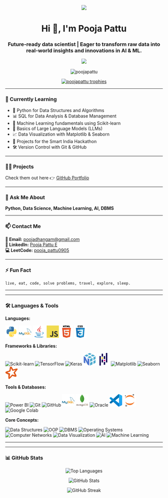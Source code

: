 <!-- Banner -->
<p align="center">
  <img src="https://tse4.mm.bing.net/th?id=OIP.eki6iBo-DjwF3L7g6ZHigAHaC0&pid=Api&P=0&h=180" />
</p>

<h1 align="center">Hi 👋, I'm Pooja Pattu</h1>
<h3 align="center">Future-ready data scientist | Eager to transform raw data into real-world insights and innovations in AI & ML.</h3>

<p align="center">
  <img src="https://user-images.githubusercontent.com/74038190/212747903-e9bdf048-2dc8-41f9-b973-0e72ff07bfba.gif" width="400">
</p>

<p align="center">
  <img src="https://komarev.com/ghpvc/?username=poojapattu&label=Profile%20views&color=0e75b6&style=flat" alt="poojapattu" />
</p>

<p align="center">
  <a href="https://github.com/ryo-ma/github-profile-trophy">
    <img src="https://github-profile-trophy.vercel.app/?username=poojapattu" alt="poojapattu trophies" />
  </a>
</p>

---

### 🌱 Currently Learning

- 🐍 Python for Data Structures and Algorithms  
- 📊 SQL for Data Analysis & Database Management  
- 🤖 Machine Learning fundamentals using Scikit-learn  
- 🧠 Basics of Large Language Models (LLMs)  
- 📈 Data Visualization with Matplotlib & Seaborn  
- 🧪 Projects for the Smart India Hackathon  
- 🛠️ Version Control with Git & GitHub  

---

### 👨‍💻 Projects
Check them out here 👉 [GitHub Portfolio](https://github.com/Poojapattu/Poojapattu)

---

### 💬 Ask Me About
**Python, Data Science, Machine Learning, AI, DBMS**

---

### 📫 Contact Me
**📧 Email:** poojadhangam@gmail.com  
**🔗 LinkedIn:** [Pooja Pattu E](https://linkedin.com/in/poojapattue)  
**💻 LeetCode:** [pooja_pattu0905](https://leetcode.com/pooja_pattu0905)

---

### ⚡ Fun Fact
`live, eat, code, solve problems, travel, explore, sleep.`

---

---

### 🛠️ Languages & Tools

**Languages:**  
<p align="left">
  <img src="https://raw.githubusercontent.com/devicons/devicon/master/icons/python/python-original.svg" alt="Python" width="40" height="40"/>
  <img src="https://raw.githubusercontent.com/devicons/devicon/master/icons/mysql/mysql-original-wordmark.svg" alt="SQL" width="40" height="40"/>
  <img src="https://raw.githubusercontent.com/devicons/devicon/master/icons/java/java-original.svg" alt="Java" width="40" height="40"/>
  <img src="https://raw.githubusercontent.com/devicons/devicon/master/icons/javascript/javascript-original.svg" alt="JavaScript" width="40" height="40"/>
  <img src="https://raw.githubusercontent.com/devicons/devicon/master/icons/html5/html5-original-wordmark.svg" alt="HTML" width="40" height="40"/>
  <img src="https://raw.githubusercontent.com/devicons/devicon/master/icons/css3/css3-original-wordmark.svg" alt="CSS" width="40" height="40"/>
</p>

**Frameworks & Libraries:**  
<p align="left">
  <img src="https://raw.githubusercontent.com/devicons/devicon/master/icons/scikit-learn/scikit-learn-original.svg" alt="Scikit-learn" width="40" height="40"/>
  <img src="https://www.vectorlogo.zone/logos/tensorflow/tensorflow-icon.svg" alt="TensorFlow" width="40" height="40"/>
  <img src="https://upload.wikimedia.org/wikipedia/commons/a/ae/Keras_logo.svg" alt="Keras" width="40" height="40"/>
  <img src="https://raw.githubusercontent.com/devicons/devicon/master/icons/numpy/numpy-original.svg" alt="NumPy" width="40" height="40"/>
  <img src="https://raw.githubusercontent.com/devicons/devicon/master/icons/pandas/pandas-original.svg" alt="Pandas" width="40" height="40"/>
  <img src="https://matplotlib.org/3.1.1/_static/logo2_compressed.svg" alt="Matplotlib" width="40" height="40"/>
  <img src="https://seaborn.pydata.org/_static/logo-wide-lightbg.svg" alt="Seaborn" width="40" height="40"/>
  <img src="https://raw.githubusercontent.com/devicons/devicon/master/icons/apachespark/apachespark-original.svg" alt="PySpark" width="40" height="40"/>
</p>

**Tools & Databases:**  
<p align="left">
  <img src="https://cdn.jsdelivr.net/gh/devicons/devicon/icons/powerbi/powerbi-original.svg" alt="Power BI" width="40" height="40"/>
  <img src="https://git-scm.com/images/logos/downloads/Git-Icon-1788C.svg" alt="Git" width="40" height="40"/>
  <img src="https://github.githubassets.com/images/modules/logos_page/GitHub-Mark.png" alt="GitHub" width="40" height="40"/>
  <img src="https://raw.githubusercontent.com/devicons/devicon/master/icons/mysql/mysql-original-wordmark.svg" alt="MySQL" width="40" height="40"/>
  <img src="https://raw.githubusercontent.com/devicons/devicon/master/icons/mongodb/mongodb-original-wordmark.svg" alt="MongoDB" width="40" height="40"/>
  <img src="https://www.vectorlogo.zone/logos/oracle/oracle-icon.svg" alt="Oracle" width="40" height="40"/>
  <img src="https://raw.githubusercontent.com/devicons/devicon/master/icons/vscode/vscode-original.svg" alt="VS Code" width="40" height="40"/>
  <img src="https://raw.githubusercontent.com/devicons/devicon/master/icons/jupyter/jupyter-original.svg" alt="Jupyter Notebook" width="40" height="40"/>
  <img src="https://colab.research.google.com/img/colab_favicon_256px.png" alt="Google Colab" width="40" height="40"/>
</p>

**Core Concepts:**  
<p align="left">
  <img src="https://img.icons8.com/external-flat-juicy-fish/344/external-data-structures-algorithms-flat-flat-juicy-fish.png" alt="Data Structures" width="40" height="40"/>
  <img src="https://img.icons8.com/color/48/000000/oop.png" alt="OOP" width="40" height="40"/>
  <img src="https://img.icons8.com/fluency/48/000000/database.png" alt="DBMS" width="40" height="40"/>
  <img src="https://img.icons8.com/color/48/000000/linux--v1.png" alt="Operating Systems" width="40" height="40"/>
  <img src="https://img.icons8.com/external-itim2101-flat-itim2101/64/external-computer-network-network-technology-itim2101-flat-itim2101.png" alt="Computer Networks" width="40" height="40"/>
  <img src="https://img.icons8.com/fluency/48/000000/combo-chart.png" alt="Data Visualization" width="40" height="40"/>
  <img src="https://img.icons8.com/fluency/48/artificial-intelligence.png" alt="AI" width="40" height="40"/>
  <img src="https://img.icons8.com/fluency/48/machine-learning.png" alt="Machine Learning" width="40" height="40"/>
</p>

---



---

### 📊 GitHub Stats

<p align="center">
  <img src="https://github-readme-stats.vercel.app/api/top-langs?username=poojapattu&show_icons=true&locale=en&layout=compact" alt="Top Languages" />
</p>

<p align="center">
  <img src="https://github-readme-stats.vercel.app/api?username=poojapattu&show_icons=true&locale=en" alt="GitHub Stats" />
</p>

<p align="center">
  <img src="https://github-readme-streak-stats.herokuapp.com/?user=poojapattu" alt="GitHub Streak" />
</p>
